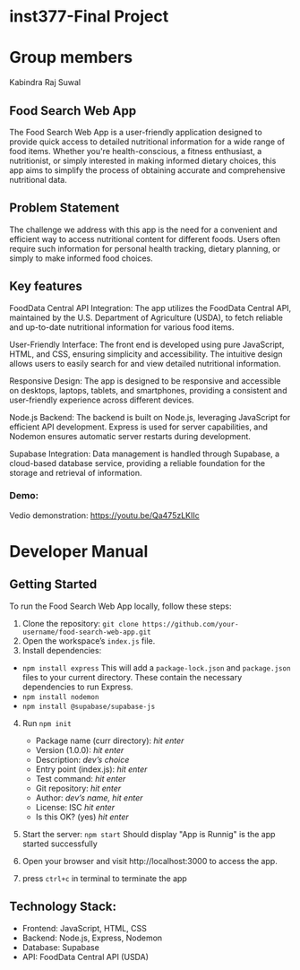 # inst377-Final Project
# Group members 
Kabindra Raj Suwal

## Food Search Web App
The Food Search Web App is a user-friendly application designed to provide quick access to detailed nutritional information for a wide range of food items. Whether you're health-conscious, a fitness enthusiast, a nutritionist, or simply interested in making informed dietary choices, this app aims to simplify the process of obtaining accurate and comprehensive nutritional data.
## Problem Statement
The challenge we address with this app is the need for a convenient and efficient way to access nutritional content for different foods. Users often require such information for personal health tracking, dietary planning, or simply to make informed food choices.
## Key features
FoodData Central API Integration: The app utilizes the FoodData Central API, maintained by the U.S. Department of Agriculture (USDA), to fetch reliable and up-to-date nutritional information for various food items.

User-Friendly Interface: The front end is developed using pure JavaScript, HTML, and CSS, ensuring simplicity and accessibility. The intuitive design allows users to easily search for and view detailed nutritional information.

Responsive Design: The app is designed to be responsive and accessible on desktops, laptops, tablets, and smartphones, providing a consistent and user-friendly experience across different devices.

Node.js Backend: The backend is built on Node.js, leveraging JavaScript for efficient API development. Express is used for server capabilities, and Nodemon ensures automatic server restarts during development.

Supabase Integration: Data management is handled through Supabase, a cloud-based database service, providing a reliable foundation for the storage and retrieval of information.

### Demo:
Vedio demonstration: https://youtu.be/Qa475zLKIIc
# Developer Manual
## Getting Started
To run the Food Search Web App locally, follow these steps:

1. Clone the repository:
 `git clone https://github.com/your-username/food-search-web-app.git`
2. Open the workspace’s `index.js` file.
3. Install dependencies:
 - `npm install express` This will add a `package-lock.json` and `package.json` files to your current directory. These contain the necessary dependencies to run Express. 
 - `npm install nodemon`
 - `npm install @supabase/supabase-js`

4. Run `npm init`
   - Package name (curr directory): *hit enter*
   - Version (1.0.0): *hit enter*
   - Description: *dev’s choice*
   - Entry point (index.js): *hit enter*
   - Test command: *hit enter*
   - Git repository: *hit enter*
   - Author: *dev’s name, hit enter*
   - License: ISC *hit enter*
   - Is this OK? (yes) *hit enter*

5. Start the server:
   `npm start` Should display "App is Runnig" is the app started successfully
6. Open your browser and visit http://localhost:3000 to access the app.
7. press `ctrl+c` in terminal to terminate the app

## Technology Stack:
- Frontend: JavaScript, HTML, CSS
- Backend: Node.js, Express, Nodemon
- Database: Supabase
- API: FoodData Central API (USDA)
